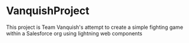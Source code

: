 # VanquishProject

This project is Team Vanquish's attempt to create a simple fighting game within a Salesforce org using lightning web components
